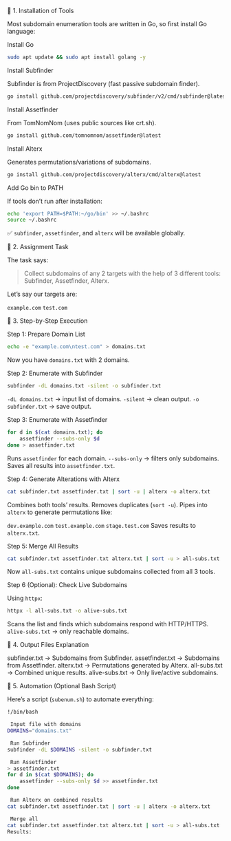 
🔹 1. Installation of Tools

Most subdomain enumeration tools are written in Go, so first install Go language:

 Install Go

```bash
sudo apt update && sudo apt install golang -y
```

 Install Subfinder

 Subfinder is from ProjectDiscovery (fast passive subdomain finder).

```bash
go install github.com/projectdiscovery/subfinder/v2/cmd/subfinder@latest
```

 Install Assetfinder

 From TomNomNom (uses public sources like crt.sh).

```bash
go install github.com/tomnomnom/assetfinder@latest
```

 Install Alterx

 Generates permutations/variations of subdomains.

```bash
go install github.com/projectdiscovery/alterx/cmd/alterx@latest
```

 Add Go bin to PATH

If tools don’t run after installation:

```bash
echo 'export PATH=$PATH:~/go/bin' >> ~/.bashrc
source ~/.bashrc
```

✅ `subfinder`, `assetfinder`, and `alterx` will be available globally.



 🔹 2. Assignment Task

The task says:

> Collect subdomains of any 2 targets with the help of 3 different tools: Subfinder, Assetfinder, Alterx.

Let’s say our targets are:

 `example.com`
 `test.com`



 🔹 3. Step-by-Step Execution

 Step 1: Prepare Domain List

```bash
echo -e "example.com\ntest.com" > domains.txt
```

Now you have `domains.txt` with 2 domains.



 Step 2: Enumerate with Subfinder

```bash
subfinder -dL domains.txt -silent -o subfinder.txt
```

 `-dL domains.txt` → input list of domains.
 `-silent` → clean output.
 `-o subfinder.txt` → save output.



 Step 3: Enumerate with Assetfinder

```bash
for d in $(cat domains.txt); do
    assetfinder --subs-only $d
done > assetfinder.txt
```

 Runs `assetfinder` for each domain.
 `--subs-only` → filters only subdomains.
 Saves all results into `assetfinder.txt`.



 Step 4: Generate Alterations with Alterx

```bash
cat subfinder.txt assetfinder.txt | sort -u | alterx -o alterx.txt
```

 Combines both tools’ results.
 Removes duplicates (`sort -u`).
 Pipes into `alterx` to generate permutations like:

   `dev.example.com`
   `test.example.com`
   `stage.test.com`
 Saves results to `alterx.txt`.



 Step 5: Merge All Results

```bash
cat subfinder.txt assetfinder.txt alterx.txt | sort -u > all-subs.txt
```

Now `all-subs.txt` contains unique subdomains collected from all 3 tools.



 Step 6 (Optional): Check Live Subdomains

Using `httpx`:

```bash
httpx -l all-subs.txt -o alive-subs.txt
```

 Scans the list and finds which subdomains respond with HTTP/HTTPS.
 `alive-subs.txt` → only reachable domains.



 🔹 4. Output Files Explanation

 subfinder.txt → Subdomains from Subfinder.
 assetfinder.txt → Subdomains from Assetfinder.
 alterx.txt → Permutations generated by Alterx.
 all-subs.txt → Combined unique results.
 alive-subs.txt → Only live/active subdomains.



 🔹 5. Automation (Optional Bash Script)

Here’s a script (`subenum.sh`) to automate everything:

```bash
!/bin/bash

 Input file with domains
DOMAINS="domains.txt"

 Run Subfinder
subfinder -dL $DOMAINS -silent -o subfinder.txt

 Run Assetfinder
> assetfinder.txt
for d in $(cat $DOMAINS); do
    assetfinder --subs-only $d >> assetfinder.txt
done

 Run Alterx on combined results
cat subfinder.txt assetfinder.txt | sort -u | alterx -o alterx.txt

 Merge all
cat subfinder.txt assetfinder.txt alterx.txt | sort -u > all-subs.txt
Results:

 

